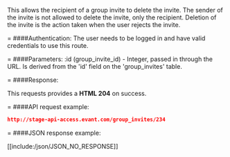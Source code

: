 <!-- --- title: DELETE /group_invites/:id -->

This allows the recipient of a group invite to delete the invite. The sender of the invite is not allowed to delete the invite, only the recipient. Deletion of the invite is the action taken when the user rejects the invite.

=
####Authentication:
The user needs to be logged in and have valid credentials to use this route.

=
####Parameters:
:id (group_invite_id) - Integer, passed in through the URL. Is derived from the 'id' field on the 'group_invites' table.

=
####Response:

This requests provides a <strong>HTML 204</strong> on success.

=
####API request example:
```json
http://stage-api-access.evant.com/group_invites/234
```

=
####JSON response example:

[[include:/json/JSON_NO_RESPONSE]]